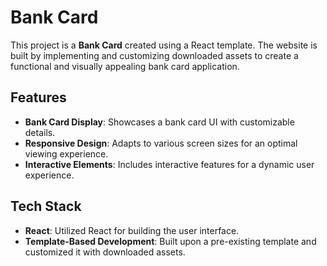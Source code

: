 
# Bank Card 

This project is a **Bank Card** created using a React template. The website is built by implementing and customizing downloaded assets to create a functional and visually appealing bank card application.

## Features

- **Bank Card Display**: Showcases a bank card UI with customizable details.
- **Responsive Design**: Adapts to various screen sizes for an optimal viewing experience.
- **Interactive Elements**: Includes interactive features for a dynamic user experience.

## Tech Stack

- **React**: Utilized React for building the user interface.
- **Template-Based Development**: Built upon a pre-existing template and customized it with downloaded assets.


